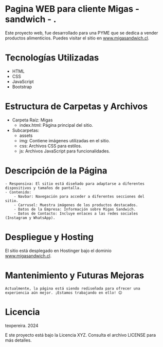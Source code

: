 # Pagina WEB para cliente Migas - sandwich - .

Este proyecto web, fue desarrollado para una PYME que se dedica a vender productos alimenticios.
Puedes visitar el sitio en www.migasandwich.cl.

# Tecnologías Utilizadas
   - HTML
   - CSS
   - JavaScript
   - Bootstrap

# Estructura de Carpetas y Archivos
  - Carpeta Raíz: Migas
    - index.html: Página principal del sitio.
  - Subcarpetas:
    - assets
    - img: Contiene imágenes utilizadas en el sitio.
    - css: Archivos CSS para estilos.
    - js: Archivos JavaScript para funcionalidades.

# Descripción de la Página
    - Responsiva: El sitio está diseñado para adaptarse a diferentes dispositivos y tamaños de pantalla.
    - Contenido:
        - Navbar: Navegación para acceder a diferentes secciones del sitio.
        - Carrusel: Muestra imágenes de los productos destacados.
        - Datos de la Empresa: Información sobre Migas Sandwich.
        - Datos de Contacto: Incluye enlaces a las redes sociales (Instagram y WhatsApp).

# Despliegue y Hosting
  El sitio está desplegado en Hostinger bajo el dominio www.migasandwich.cl.

# Mantenimiento y Futuras Mejoras
    Actualmente, la página está siendo rediseñada para ofrecer una experiencia aún mejor. ¡Estamos trabajando en ello! 😊
# Licencia
  texpereira. 2024

E  ste proyecto está bajo la Licencia XYZ. Consulta el archivo LICENSE para más detalles.
